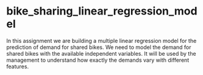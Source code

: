 # bike_sharing_linear_regression_model
In this assignment we are building a multiple linear regression model for the prediction of demand for shared bikes. We need to model the demand for shared bikes with the available independent variables. It will be used by the management to understand how exactly the demands vary with different features.
